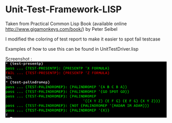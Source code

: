 # Unit-Test-Framework-LISP

Taken from Practical Common Lisp Book (available online http://www.gigamonkeys.com/book/) by Peter Seibel

I modified the coloring of test report to make it easier to spot fail testcase

Examples of how to use this can be found in UnitTestDriver.lisp

Screenshot :
![Selection_258.png](/Selection_258.png)

